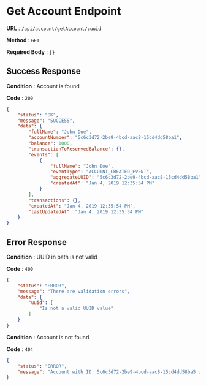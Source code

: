 # Get Account Endpoint

**URL** : `/api/account/getAccount/:uuid`

**Method** : `GET`

**Required Body** : `{}`

## Success Response

**Condition** : Account is found

**Code** : `200`
```json
{
    "status": "OK",
    "message": "SUCCESS",
    "data": {
        "fullName": "John Doe",
        "accountNumber": "5c6c3d72-2be9-4bcd-aac8-15cd4dd58ba1",
        "balance": 1000,
        "transactionToReservedBalance": {},
        "events": [
            {
                "fullName": "John Doe",
                "eventType": "ACCOUNT_CREATED_EVENT",
                "aggregateUUID": "5c6c3d72-2be9-4bcd-aac8-15cd4dd58ba1",
                "createdAt": "Jan 4, 2019 12:35:54 PM"
            }
        ],
        "transactions": {},
        "createdAt": "Jan 4, 2019 12:35:54 PM",
        "lastUpdatedAt": "Jan 4, 2019 12:35:54 PM"
    }
}
```

## Error Response

**Condition** : UUID in path is not valid

**Code** : `400`
```json
{
    "status": "ERROR",
    "message": "There are validation errors",
    "data": {
        "uuid": [
            "Is not a valid UUID value"
        ]
    }
}
```

**Condition** : Account is not found

**Code** : `404`
```json
{
    "status": "ERROR",
    "message": "Account with ID: 5c6c3d72-2be9-4bcd-aac8-15cd4dd58ba5 was not found"
}
```
